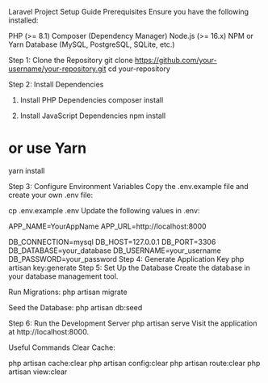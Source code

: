 Laravel Project Setup Guide
Prerequisites
Ensure you have the following installed:

PHP (>= 8.1)
Composer (Dependency Manager)
Node.js (>= 16.x)
NPM or Yarn
Database (MySQL, PostgreSQL, SQLite, etc.)

Step 1: Clone the Repository
git clone https://github.com/your-username/your-repository.git
cd your-repository

Step 2: Install Dependencies
1. Install PHP Dependencies
composer install

2. Install JavaScript Dependencies
npm install

# or use Yarn
yarn install

Step 3: Configure Environment Variables
Copy the .env.example file and create your own .env file:

cp .env.example .env
Update the following values in .env:

APP_NAME=YourAppName
APP_URL=http://localhost:8000

DB_CONNECTION=mysql
DB_HOST=127.0.0.1
DB_PORT=3306
DB_DATABASE=your_database
DB_USERNAME=your_username
DB_PASSWORD=your_password
Step 4: Generate Application Key
php artisan key:generate
Step 5: Set Up the Database
Create the database in your database management tool.

Run Migrations:
php artisan migrate

Seed the Database:
php artisan db:seed

Step 6: Run the Development Server
php artisan serve
Visit the application at http://localhost:8000.

Useful Commands
Clear Cache:

php artisan cache:clear
php artisan config:clear
php artisan route:clear
php artisan view:clear